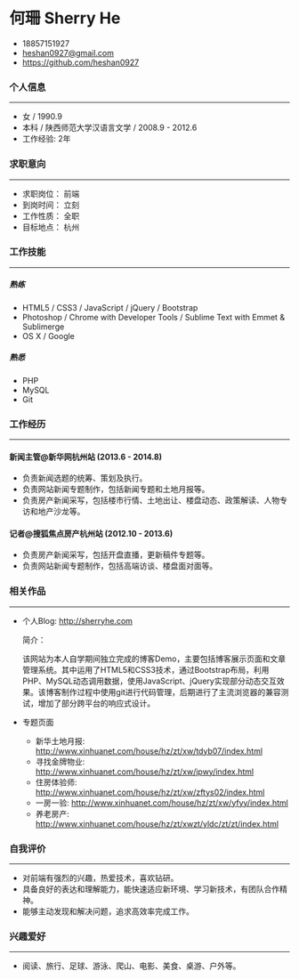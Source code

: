 # 何珊 Sherry He
* 18857151927
* <heshan0927@gmail.com>
* <https://github.com/heshan0927>


### 个人信息

---

* 女 / 1990.9
* 本科 / 陕西师范大学汉语言文学 / 2008.9 - 2012.6
* 工作经验: 2年

### 求职意向

---
* 求职岗位： 前端
* 到岗时间： 立刻
* 工作性质： 全职
* 目标地点： 杭州


### 工作技能

---

##### 熟练

  * HTML5 / CSS3 / JavaScript / jQuery / Bootstrap
  * Photoshop / Chrome with Developer Tools / Sublime Text with Emmet & Sublimerge
  * OS X / Google

##### 熟悉

* PHP
* MySQL
* Git

### 工作经历

---

#### 新闻主管@新华网杭州站 (2013.6 - 2014.8)

* 负责新闻选题的统筹、策划及执行。
* 负责网站新闻专题制作，包括新闻专题和土地月报等。
* 负责房产新闻采写，包括楼市行情、土地出让、楼盘动态、政策解读、人物专访和地产沙龙等。

#### 记者@搜狐焦点房产杭州站 (2012.10 - 2013.6)

* 负责房产新闻采写，包括开盘直播，更新稿件专题等。
* 负责网站新闻专题制作，包括高端访谈、楼盘面对面等。

### 相关作品

---

* 个人Blog: <http://sherryhe.com>
	
	简介：
	
	该网站为本人自学期间独立完成的博客Demo，主要包括博客展示页面和文章管理系统。其中运用了HTML5和CSS3技术，通过Bootstrap布局，利用PHP、MySQL动态调用数据，使用JavaScript、jQuery实现部分动态交互效果。该博客制作过程中使用git进行代码管理，后期进行了主流浏览器的兼容测试，增加了部分跨平台的响应式设计。
* 专题页面
  * 新华土地月报: <http://www.xinhuanet.com/house/hz/zt/xw/tdyb07/index.html>
  * 寻找金牌物业: <http://www.xinhuanet.com/house/hz/zt/xw/jpwy/index.html>
  * 住房体验师: <http://www.xinhuanet.com/house/hz/zt/xw/zftys02/index.html>
  * 一房一验: <http://www.xinhuanet.com/house/hz/zt/xw/yfyy/index.html>
  * 养老房产: <http://www.xinhuanet.com/house/hz/zt/xwzt/yldc/zt/zt/index.html>

### 自我评价

---

* 对前端有强烈的兴趣，热爱技术，喜欢钻研。
* 具备良好的表达和理解能力，能快速适应新环境、学习新技术，有团队合作精神。
* 能够主动发现和解决问题，追求高效率完成工作。

  
### 兴趣爱好

---

* 阅读、旅行、足球、游泳、爬山、电影、美食、桌游、户外等。